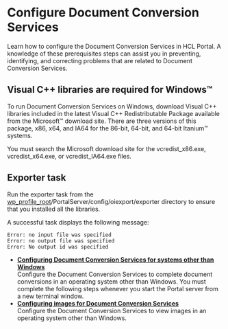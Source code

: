 # Configure Document Conversion Services

Learn how to configure the Document Conversion Services in HCL Portal. A knowledge of these prerequisites steps can assist you in preventing, identifying, and correcting problems that are related to Document Conversion Services.

## Visual C++ libraries are required for Windows™

To run Document Conversion Services on Windows, download Visual C++ libraries included in the latest Visual C++ Redistributable Package available from the Microsoft™ download site. There are three versions of this package, x86, x64, and IA64 for the 86-bit, 64-bit, and 64-bit Itanium™ systems.

You must search the Microsoft download site for the vcredist\_x86.exe, vcredist\_x64.exe, or vcredist\_IA64.exe files.

## Exporter task

Run the exporter task from the [wp\_profile\_root](../../../../guide_me/wpsdirstr.md)/PortalServer/config/oiexport/exporter directory to ensure that you installed all the libraries.

A successful task displays the following message:

```
Error: no input file was specified
Error: no output file was specified
Error: No output id was specified
```

-   **[Configuring Document Conversion Services for systems other than Windows](./dcs_config_nonwin.md)**  
Configure the Document Conversion Services to complete document conversions in an operating system other than Windows. You must complete the following steps whenever you start the Portal server from a new terminal window.
-   **[Configuring images for Document Conversion Services](./dcs_config_images.md)**  
Configure the Document Conversion Services to view images in an operating system other than Windows.


